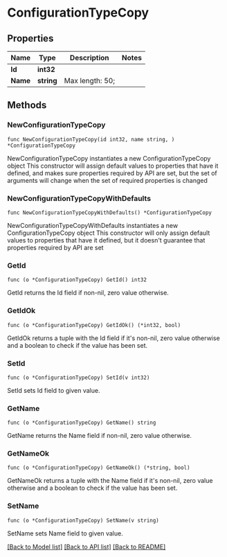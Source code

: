 # ConfigurationTypeCopy

## Properties

Name | Type | Description | Notes
------------ | ------------- | ------------- | -------------
**Id** | **int32** |  | 
**Name** | **string** |  Max length: 50; | 

## Methods

### NewConfigurationTypeCopy

`func NewConfigurationTypeCopy(id int32, name string, ) *ConfigurationTypeCopy`

NewConfigurationTypeCopy instantiates a new ConfigurationTypeCopy object
This constructor will assign default values to properties that have it defined,
and makes sure properties required by API are set, but the set of arguments
will change when the set of required properties is changed

### NewConfigurationTypeCopyWithDefaults

`func NewConfigurationTypeCopyWithDefaults() *ConfigurationTypeCopy`

NewConfigurationTypeCopyWithDefaults instantiates a new ConfigurationTypeCopy object
This constructor will only assign default values to properties that have it defined,
but it doesn't guarantee that properties required by API are set

### GetId

`func (o *ConfigurationTypeCopy) GetId() int32`

GetId returns the Id field if non-nil, zero value otherwise.

### GetIdOk

`func (o *ConfigurationTypeCopy) GetIdOk() (*int32, bool)`

GetIdOk returns a tuple with the Id field if it's non-nil, zero value otherwise
and a boolean to check if the value has been set.

### SetId

`func (o *ConfigurationTypeCopy) SetId(v int32)`

SetId sets Id field to given value.


### GetName

`func (o *ConfigurationTypeCopy) GetName() string`

GetName returns the Name field if non-nil, zero value otherwise.

### GetNameOk

`func (o *ConfigurationTypeCopy) GetNameOk() (*string, bool)`

GetNameOk returns a tuple with the Name field if it's non-nil, zero value otherwise
and a boolean to check if the value has been set.

### SetName

`func (o *ConfigurationTypeCopy) SetName(v string)`

SetName sets Name field to given value.



[[Back to Model list]](../README.md#documentation-for-models) [[Back to API list]](../README.md#documentation-for-api-endpoints) [[Back to README]](../README.md)


